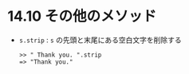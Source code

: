 # 14.10 その他のメソッド

- `s.strip` : `s` の先頭と末尾にある空白文字を削除する

    ```
    >> " Thank you. ".strip
    => "Thank you."
    ```

